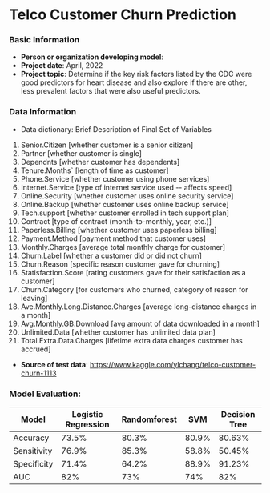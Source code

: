 # Telco Customer Churn Prediction

### Basic Information

* **Person or organization developing model**: 
* **Project date**: April, 2022
* **Project topic**: Determine if the key risk factors listed by the CDC were good predictors for heart disease and also explore if there are other, less prevalent factors that were also useful predictors. 


### Data Information

* Data dictionary: Brief Description of Final Set of Variables

1.  Senior.Citizen [whether customer is a senior citizen]
2.  Partner [whether customer is single]
3.  Dependnts [whether customer has dependents]
4.  Tenure.Months` [length of time as customer]
5.  Phone.Service [whether customer using phone services]
6.  Internet.Service [type of internet service used -- affects speed]
7.  Online.Security [whether customer uses online security service]
8.  Online.Backup [whether customer uses online backup service]
9.  Tech.support [whether customer enrolled in tech support plan]
10. Contract [type of contract (month-to-monthly, year, etc.)]
11. Paperless.Billing [whether customer uses paperless billing]
12. Payment.Method [payment method that customer uses]
13. Monthly.Charges [average total monthly charge for customer]
14. Churn.Label [whether a customer did or did not churn]
15. Churn.Reason [specific reason customer gave for churning]
16. Statisfaction.Score [rating customers gave for their satisfaction as a customer]
17. Churn.Category [for customers who churned, category of reason for leaving]
18. Ave.Monthly.Long.Distance.Charges [average long-distance charges in a month]
19. Avg.Monthly.GB.Download [avg amount of data downloaded in a month]
20. Unlimited.Data [whether customer has unlimited data plan]
21. Total.Extra.Data.Charges [lifetime extra data charges customer has accrued]

* **Source of test data**: https://www.kaggle.com/ylchang/telco-customer-churn-1113


### Model Evaluation:

| Model | Logistic Regression | Randomforest | SVM | Decision Tree |
|------| ------ | -------- | --------- | ------ |
| Accuracy | 73.5% | 80.3% | 80.9% | 80.63% |
| Sensitivity | 76.9% |85.3% | 58.8% | 50.45% |
| Specificity | 71.4% | 64.2% | 88.9% | 91.23% |
| AUC | 82% | 73% | 74% | 82% |




